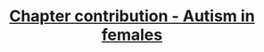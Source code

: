 ---
title: "<a href='https://repozytorium.ur.edu.pl/items/b3a04e80-dcdd-4048-a9de-481fec7513ad/' target='_blank'>Chapter contribution - Autism in females</a>"
excerpt: "<div style='display: flex; align-items: center;'><p style='flex: 1; margin: 0; padding: 0;'>I was thrilled to receive an invitation from my colleague Agnieszka Rynkiewicz to contribute to this book published in Polish. My contribution focuses on the first section, which includes a description of autism in females. </p><img src='/images/chapter_ECHO2023.jpg' style='width: 200px; height: auto; margin-left: 10px;'></div>"
collection: portfolio
---